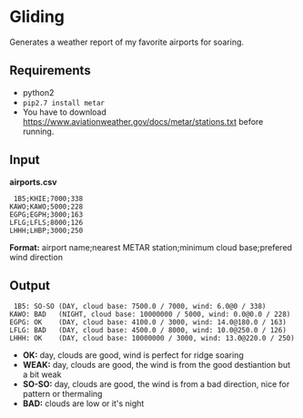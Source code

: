 # Gliding

Generates a weather report of my favorite airports for soaring.

## Requirements

  * python2
  * ```pip2.7 install metar```
  * You have to download https://www.aviationweather.gov/docs/metar/stations.txt before running.

## Input

**airports.csv**
```
 1B5;KHIE;7000;338
KAWO;KAWO;5000;228
EGPG;EGPH;3000;163
LFLG;LFLS;8000;126
LHHH;LHBP;3000;250
```
**Format:** airport name;nearest METAR station;minimum cloud base;prefered wind direction

## Output

```
 1B5: SO-SO (DAY, cloud base: 7500.0 / 7000, wind: 6.0@0 / 338)
KAWO: BAD   (NIGHT, cloud base: 10000000 / 5000, wind: 0.0@0.0 / 228)
EGPG: OK    (DAY, cloud base: 4100.0 / 3000, wind: 14.0@180.0 / 163)
LFLG: BAD   (DAY, cloud base: 4500.0 / 8000, wind: 10.0@250.0 / 126)
LHHH: OK    (DAY, cloud base: 10000000 / 3000, wind: 13.0@220.0 / 250)
```
  * **OK:** day, clouds are good, wind is perfect for ridge soaring
  * **WEAK:** day, clouds are good, the wind is from the good destiantion but a bit weak
  * **SO-SO:** day, clouds are good, the wind is from a bad direction, nice for pattern or thermaling
  * **BAD:** clouds are low or it's night
